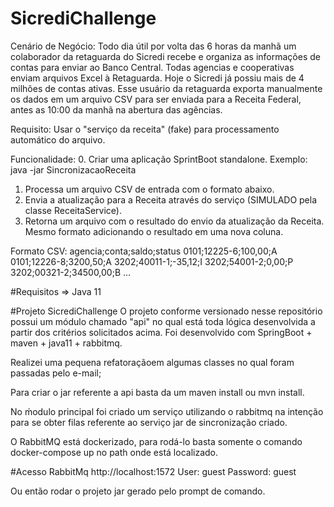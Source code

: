 # SicrediChallenge
Cenário de Negócio:
Todo dia útil por volta das 6 horas da manhã um colaborador da retaguarda do Sicredi recebe e organiza as informações de 
contas para enviar ao Banco Central. Todas agencias e cooperativas enviam arquivos Excel à Retaguarda. Hoje o Sicredi 
já possiu mais de 4 milhões de contas ativas.
Esse usuário da retaguarda exporta manualmente os dados em um arquivo CSV para ser enviada para a Receita Federal, 
antes as 10:00 da manhã na abertura das agências.

Requisito:
Usar o "serviço da receita" (fake) para processamento automático do arquivo.

Funcionalidade:
0. Criar uma aplicação SprintBoot standalone. Exemplo: java -jar SincronizacaoReceita <input-file>
1. Processa um arquivo CSV de entrada com o formato abaixo.
2. Envia a atualização para a Receita através do serviço (SIMULADO pela classe ReceitaService).
3. Retorna um arquivo com o resultado do envio da atualização da Receita. Mesmo formato adicionando o resultado em uma 
nova coluna.


Formato CSV:
agencia;conta;saldo;status
0101;12225-6;100,00;A
0101;12226-8;3200,50;A
3202;40011-1;-35,12;I
3202;54001-2;0,00;P
3202;00321-2;34500,00;B
...

#Requisitos
=> Java 11

#Projeto SicrediChallenge
O projeto conforme versionado nesse repositório possui um módulo chamado "api" no qual está toda lógica desenvolvida a partir dos critérios solicitados acima. 
Foi desenvolvido com SpringBoot + maven + java11 + rabbitmq.

Realizei uma pequena refatoraçãoem algumas classes no qual foram passadas pelo e-mail;

Para criar o jar referente a api basta da um maven install ou mvn install.

No ḿodulo principal foi criado um serviço utilizando o rabbitmq na intenção para se obter filas referente ao serviço jar de sincronização criado.

O RabbitMQ está dockerizado, para rodá-lo basta somente o comando docker-compose up no path onde está localizado.

#Acesso RabbitMq
http://localhost:1572
User: guest
Password: guest

Ou então rodar o projeto jar gerado pelo prompt de comando.

